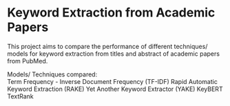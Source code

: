 # Keyword Extraction from Academic Papers

This project aims to compare the performance of different techniques/ models for keyword extraction from titles and abstract of academic papers from PubMed.  

Models/ Techniques compared:  
Term Frequency - Inverse Document Frequency (TF-IDF)
Rapid Automatic Keyword Extraction (RAKE)
Yet Another Keyword Extractor (YAKE)
KeyBERT
TextRank
